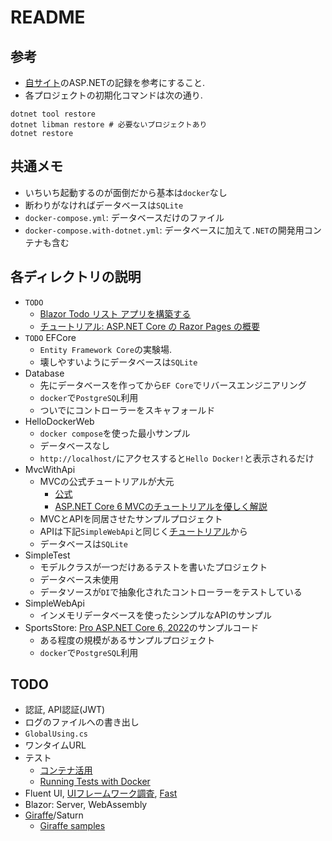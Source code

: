 # README

## 参考
- [自サイト](https://phasetr.com/archive/fc/pg/fsharp/#f)のASP.NETの記録を参考にすること.
- 各プロジェクトの初期化コマンドは次の通り.

```shell
dotnet tool restore
dotnet libman restore # 必要ないプロジェクトあり
dotnet restore
```

## 共通メモ
- いちいち起動するのが面倒だから基本は`docker`なし
- 断わりがなければデータベースは`SQLite`
- `docker-compose.yml`: データベースだけのファイル
- `docker-compose.with-dotnet.yml`: データベースに加えて`.NET`の開発用コンテナも含む

## 各ディレクトリの説明
- `TODO`
    - [Blazor Todo リスト アプリを構築する](https://learn.microsoft.com/ja-jp/aspnet/core/blazor/tutorials/build-a-blazor-app?view=aspnetcore-6.0&pivots=webassembly)
    - [チュートリアル: ASP.NET Core の Razor Pages の概要](https://learn.microsoft.com/ja-jp/aspnet/core/tutorials/razor-pages/razor-pages-start?view=aspnetcore-6.0&tabs=visual-studio-code)
- `TODO` EFCore
    - `Entity Framework Core`の実験場.
    - 壊しやすいようにデータベースは`SQLite`
- Database
    - 先にデータベースを作ってから`EF Core`でリバースエンジニアリング
    - `docker`で`PostgreSQL`利用
    - ついでにコントローラーをスキャフォールド
- HelloDockerWeb
    - `docker compose`を使った最小サンプル
    - データベースなし
    - `http://localhost/`にアクセスすると`Hello Docker!`と表示されるだけ
- MvcWithApi
    - MVCの公式チュートリアルが大元
        - [公式](https://learn.microsoft.com/ja-jp/aspnet/core/tutorials/first-mvc-app/start-mvc?view=aspnetcore-6.0&tabs=visual-studio)
        - [ASP.NET Core 6 MVCのチュートリアルを優しく解説](https://masa7blog.com/asp-net-core-6-mvc-tutorial/)
    - MVCとAPIを同居させたサンプルプロジェクト
    - APIは下記`SimpleWebApi`と同じく[チュートリアル](https://learn.microsoft.com/ja-jp/aspnet/core/tutorials/first-web-api?view=aspnetcore-7.0&tabs=visual-studio)から
    - データベースは`SQLite`
- SimpleTest
    - モデルクラスが一つだけあるテストを書いたプロジェクト
    - データベース未使用
    - データソースが`DI`で抽象化されたコントローラーをテストしている
- SimpleWebApi
    - インメモリデータベースを使ったシンプルなAPIのサンプル
- SportsStore: [Pro ASP.NET Core 6, 2022](https://github.com/Apress/pro-asp.net-core-6/tree/main/11%20-%20SportsStore%20-%205)のサンプルコード
    - ある程度の規模があるサンプルプロジェクト
    - `docker`で`PostgreSQL`利用

## TODO
- 認証, API認証(JWT)
- ログのファイルへの書き出し
- `GlobalUsing.cs`
- ワンタイムURL
- テスト
    - [コンテナ活用](https://github.com/testcontainers/testcontainers-dotnet)
    - [Running Tests with Docker](https://github.com/dotnet/dotnet-docker/blob/main/samples/run-tests-in-sdk-container.md)
- Fluent UI, [UIフレームワーク調査](https://blazor-master.com/blazor-ui-framework/), [Fast](https://www.fast.design/)
- Blazor: Server, WebAssembly
- [Giraffe](https://github.com/giraffe-fsharp/Giraffe)/Saturn
    - [Giraffe samples](https://github.com/giraffe-fsharp/samples)
